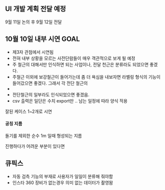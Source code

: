 

## UI 개발 계획 전달 예정

9월 11일 논의 후 
9월 12일 전달


## 10월 10일 내부 시연 GOAL

- 제3자 관점에서 시연됨
- 전혀 내부 상황을 모르는 사전단람들이 매우 객관적으로 보게 될 예정
- 주 철근의 대해서만 인식하면 되는 사업이나, 전달 천근은 분류라도 되었으면 좋겠다.
- 주철근 이외에 보강철근이 들어가는데 좀 더 욕심을 내보자면 라벨링 형식의 기능이 들어갔으면 좋겠다. 그래서 각 전단 철근의 
- 
- 전단철근의 일부라도 인식되었으면 좋겠음.
- csv 출력은 일단은 수치 export만 .. 남는 일정에 따라 양식 적용 


잘된 케이스 1~2개로 시연 

#### 공칭 지름 
돌기를 제외한 순수 1m 일때 형성되는 지름


진행하다가 어려운 부분이 있다면 


## 큐픽스 

 - 자동 검측 기능의 부재로 사용자가 일일이 분류해 줘야함
 - 인스타 360 장비가 없는경우 의미 없는 데이터가 촬영돰
